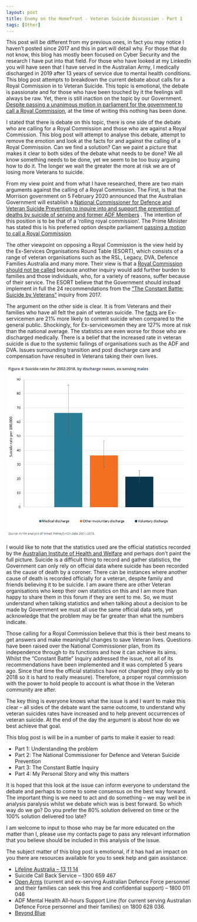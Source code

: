 ```yaml
---
layout: post
title: Enemy on the Homefront - Veteran Suicide Discussion - Part 1
tags: [Other]
---
```

This post will be different from my previous ones, in fact you may notice I haven’t posted since 2017 and this in part will detail why. For those that do not know, this blog has mostly been focused on Cyber Security and the research I have put into that field. For those who have looked at my LinkedIn you will have seen that I have served in the Australian Army, I medically discharged in 2019 after 13 years of service due to mental health conditions. This blog post attempts to breakdown the current debate about calls for a Royal Commission in to Veteran Suicide. This topic is emotional, the debate is passionate and for those who have been touched by it the feelings will always be raw. Yet, there is still inaction on the topic by our Government. [Despite passing a unanimous motion in parliament for the government to call a Royal Commission](https://www.abc.net.au/news/2021-03-22/parliament-backs-royal-commission-for-veteran-suicides/100021274), at the time of writing this nothing has been done.

I stated that there is debate on this topic, there is one side of the debate who are calling for a Royal Commission and those who are against a Royal Commission. This blog post will attempt to analyse this debate, attempt to remove the emotion and look at the facts for and against the calling of a Royal Commission. Can we find a solution? Can we paint a picture that makes it clear to both sides of the debate what needs to be done? We all know something needs to be done, yet we seem to be too busy arguing how to do it. The longer we wait the greater the more at risk we are of losing more Veterans to suicide.

From my view point and from what I have researched, there are two main arguments against the calling of a Royal Commission. The First, is that the Morrison government on 5 February 2020 announced that the Australian Government will establish a [National Commissioner for Defence and Veteran Suicide Prevention to inquire into and support the prevention of deaths by suicide of serving and former ADF Members](https://www.ag.gov.au/about-us/what-we-do/national-commissioner-defence-and-veteran-suicide-prevention) . The intention of this position is to be that of a ‘rolling royal commission’. The Prime Minister has stated this is his preferred option despite parliament [passing a motion to call a Royal Commission](https://www.abc.net.au/news/2021-03-22/parliament-backs-royal-commission-for-veteran-suicides/100021274)

The other viewpoint on opposing a Royal Commission is the view held by the Ex-Services Organisations Round Table (ESORT), which consists of a range of veteran organisations such as the RSL, Legacy, DVA, Defence Families Australia and many more. Their view is that a [Royal Commission should not be called](https://www.adso.org.au/media-release-esort-resolution-no-to-royal-commission/) because another inquiry would add further burden to families and those individuals, who, for a variety of reasons, suffer because of their service. The ESORT believe that the Government should instead implement in full the 24 recommendations from the [“The Constant Battle: Suicide by Veterans”](https://www.aph.gov.au/Parliamentary_Business/Committees/Senate/Foreign_Affairs_Defence_and_Trade/VeteranSuicide/Report) inquiry from 2017. 

The argument on the other side is clear. It is from Veterans and their families who have all felt the pain of veteran suicide. The [facts](https://www.aihw.gov.au/reports/veterans/national-suicide-monitoring-adf-2020/contents/suicides-in-ex-serving-personnel-by-discharge-reason) are Ex-servicemen are 21% more likely to commit suicide when compared to the general public. Shockingly, for Ex-servicewomen they are 127% more at risk than the national average. The statistics are even worse for those who are discharged medically. There is a belief that the increased rate in veteran suicide is due to the systemic failings of organisations such as the ADF and DVA. Issues surrounding transition and post discharge care and compensation have resulted in Veterans taking their own lives. 

![](/img/vet-stats.PNG)
 
I would like to note that the statistics used are the official statistics recorded by the [Australian Institute of Health and Welfare](https://www.aihw.gov.au/reports/veterans/national-veteran-suicide-monitoring/contents/summary) and perhaps don’t paint the full picture. Suicide is a difficult thing to record and gather statistics, the Government can only rely on official data where suicide has been recorded as the cause of death by a coroner. There can be instances where another cause of death is recorded officially for a veteran, despite family and friends believing it to be suicide. I am aware there are other Veteran organisations who keep their own statistics on this and I am more than happy to share them in this forum if they are sent to me. So, we must understand when talking statistics and when talking about a decision to be made by Government we must all use the same official data sets, yet acknowledge that the problem may be far greater than what the numbers indicate.

Those calling for a Royal Commission believe that this is their best means to get answers and make meaningful changes to save Veteran lives. Questions have been raised over the National Commissioner plan, from its independence through to its functions and how it can achieve its aims. Whilst the “Constant Battle” Inquiry addressed the issue, not all of its recommendations have been implemented and it was completed 5 years ago. Since that time the official statistics have not changed (they only go to 2018 so it is hard to really measure).  Therefore, a proper royal commission with the power to hold people to account is what those in the Veteran community are after.  

The key thing is everyone knows what the issue is and I want to make this clear – all sides of the debate want the same outcome, to understand why veteran suicides rates have increased and to help prevent occurrences of veteran suicide. At the end of the day the argument is about how do we best achieve that goal. 

This blog post is will be in a number of parts to make it easier to read: 
-	Part 1: Understanding the problem
-	Part 2: The National Commissioner for Defence and Veteran Suicide Prevention
-	Part 3: The Constant Battle Inquiry
-	Part 4: My Personal Story and why this matters

It is hoped that this look at the issue can inform everyone to understand the debate and perhaps to come to some consensus on the best way forward. The important thing is we need to act and do something – we may well be in analysis paralysis whilst we debate which was is best forward. So which way do we go? Do you prefer the 80% solution delivered on time or the 100% solution delivered too late? 

I am welcome to input to those who may be far more educated on the matter than I, please use my contacts page to pass any relevant information that you believe should be included in this analysis of the issue.

The subject matter of this blog post is emotional, if it has had an impact on you there are resources available for you to seek help and gain assistance. 
* [Lifeline Australia – 13 11 14](https://www.lifeline.org.au/)
* Suicide Call Back Service – 1300 659 467
* [Open Arms](https://www.openarms.gov.au/) (current and ex-serving Australian Defence Force personnel and their families can seek this free and confidential support) – 1800 011 046
* ADF Mental Health All-hours Support Line (for current serving Australian Defence Force personnel and their families) on 1800 628 036.
* [Beyond Blue](https://www.beyondblue.org.au/)

